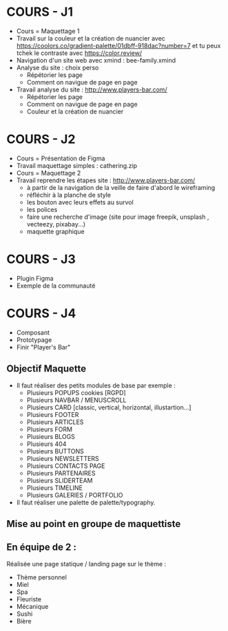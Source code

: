 # COURS - J1
- Cours = Maquettage 1
- Travail sur la couleur et la création de nuancier avec https://coolors.co/gradient-palette/01dbff-918dac?number=7 et tu peux tchek le contraste avec https://color.review/ 
- Navigation d'un site web avec xmind : bee-family.xmind
- Analyse du site : choix perso 
  - Répétorier les page 
  - Comment on navigue de page en page
- Travail analyse du site : http://www.players-bar.com/ 
  - Répétorier les page 
  - Comment on navigue de page en page
  - Couleur et la création de nuancier

# COURS - J2
- Cours = Présentation de Figma
- Travail maquettage simples : cathering.zip
- Cours = Maquettage 2
- Travail reprendre les étapes site : http://www.players-bar.com/
  - à partir de la navigation de la veille de faire d'abord le wireframing 
  - réfléchir à la planche de style
  - les bouton avec leurs effets au survol 
  - les polices
  - faire une recherche d'image (site pour image freepik, unsplash , vecteezy, pixabay...)
  - maquette graphique

# COURS - J3
- Plugin Figma
- Exemple de la communauté

# COURS - J4
- Composant
- Prototypage
- Finir "Player's Bar"

## Objectif Maquette
- Il faut réaliser des petits modules de base par exemple :
  - Plusieurs POPUPS cookies [RGPD]
  - Plusieurs NAVBAR / MENUSCROLL
  - Plusieurs CARD [classic, vertical, horizontal, illustartion...]
  - Plusieurs FOOTER
  - Plusieurs ARTICLES
  - Plusieurs FORM
  - Plusieurs BLOGS
  - Plusieurs 404
  - Plusieurs BUTTONS
  - Plusieurs NEWSLETTERS
  - Plusieurs CONTACTS PAGE
  - Plusieurs PARTENAIRES
  - Plusieurs SLIDERTEAM
  - Plusieurs TIMELINE
  - Plusieurs GALERIES / PORTFOLIO
- Il faut réaliser une palette de palette/typography.

## Mise au point en groupe de maquettiste

## En équipe de 2 :
Réalisée une page statique / landing page sur le thème :
- Thème personnel
- Miel
- Spa
- Fleuriste
- Mécanique
- Sushi
- Bière
